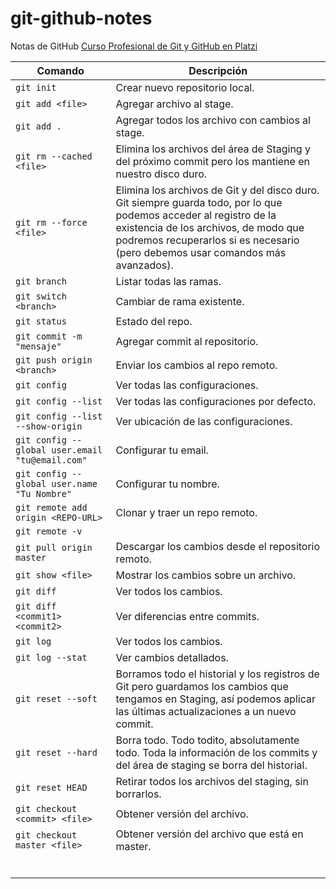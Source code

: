 # git-github-notes
Notas de GitHub
[Curso Profesional de Git y GitHub en Platzi](https://platzi.com/clases/git-github/)


| Comando | Descripción |
|---------|-------------|
|`git init`|Crear nuevo repositorio local.|
|`git add <file>`|Agregar archivo al stage.|
|`git add .`|Agregar todos los archivo con cambios al stage.|
|`git rm --cached <file>`|Elimina los archivos del área de Staging y del próximo commit pero los mantiene en nuestro disco duro.|
|`git rm --force <file>`|Elimina los archivos de Git y del disco duro. Git siempre guarda todo, por lo que podemos acceder al registro de la existencia de los archivos, de modo que podremos recuperarlos si es necesario (pero debemos usar comandos más avanzados).|
|`git branch`|Listar todas las ramas.|
|`git switch <branch>`|Cambiar de rama existente.|
|`git status`|Estado del repo.|
|`git commit -m "mensaje"`|Agregar commit al repositorio.|
|`git push origin <branch>`|Enviar los cambios al repo remoto.|
|`git config`|Ver todas las configuraciones.|
|`git config --list`|Ver todas las configuraciones por defecto.|
|`git config --list --show-origin`|Ver ubicación de las configuraciones.|
|`git config --global user.email "tu@email.com"`|Configurar tu email.|
|`git config --global user.name "Tu Nombre"`|Configurar tu nombre.|
|`git remote add origin <REPO-URL>`|Clonar y traer un repo remoto.|
|`git remote -v`||
|`git pull origin master`|Descargar los cambios desde el repositorio remoto.|
|`git show <file>`|Mostrar los cambios sobre un archivo.|
|`git diff`|Ver todos los cambios.|
|`git diff <commit1> <commit2>`|Ver diferencias entre commits.|
|`git log`|Ver todos los cambios.|
|`git log --stat`|Ver cambios detallados.|
|`git reset --soft`|Borramos todo el historial y los registros de Git pero guardamos los cambios que tengamos en Staging, así podemos aplicar las últimas actualizaciones a un nuevo commit.|
|`git reset --hard`|Borra todo. Todo todito, absolutamente todo. Toda la información de los commits y del área de staging se borra del historial.|
|`git reset HEAD`|Retirar todos los archivos del staging, sin borrarlos.|
|`git checkout <commit> <file>`|Obtener versión del archivo.|
|`git checkout master <file>`|Obtener versión del archivo que está en master.|
|||
|||
|||
|||
|||
|||